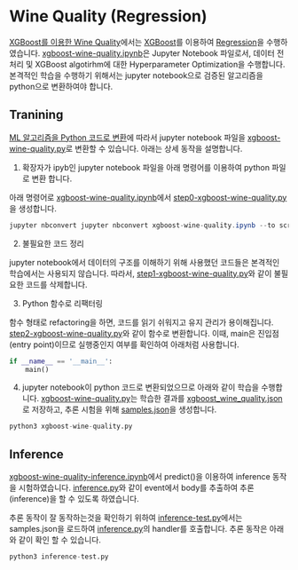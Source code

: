 # Wine Quality (Regression)

[XGBoost를 이용한 Wine Quality](https://github.com/kyopark2014/ML-Algorithms/tree/main/kaggle/xgboost-wine-quality)에서는 [XGBoost](https://github.com/kyopark2014/ML-Algorithms/blob/main/xgboost.md)를 이용하여 [Regression](https://github.com/kyopark2014/ML-Algorithms/blob/main/regression.md)을 수행하였습니다. [xgboost-wine-quality.ipynb](https://github.com/kyopark2014/ML-Algorithms/blob/main/kaggle/xgboost-wine-quality/xgboost-wine-quality.ipynb)은 Jupyter Notebook 파일로서, 데이터 전처리 및 XGBoost algotirhm에 대한 Hyperparameter Optimization을 수행합니다. 본격적인 학습을 수행하기 위해서는 jupyter notebook으로 검증된 알고리즘을 python으로 변환하여야 합니다. 

## Tranining

[ML 알고리즘을 Python 코드로 변환](https://github.com/kyopark2014/ML-Algorithms/blob/main/python-translation.md)에 따라서 jupyter notebook 파일을 [xgboost-wine-quality.py](https://github.com/kyopark2014/ML-xgboost/blob/main/wine-quality/src/xgboost-wine-quality.py)로 변환할 수 있습니다. 아래는 상세 동작을 설명합니다. 

1) 확장자가 ipyb인 jupyter notebook 파일을 아래 명령어를 이용하여 python 파일로 변환 합니다. 

아래 명령어로 [xgboost-wine-quality.ipynb](https://github.com/kyopark2014/ML-Algorithms/blob/main/kaggle/xgboost-wine-quality/xgboost-wine-quality.ipynb)에서 [step0-xgboost-wine-quality.py ](https://github.com/kyopark2014/ML-xgboost/blob/main/wine-quality/src/step0-xgboost-wine-quality.py)을 생성합니다.

```java
jupyter nbconvert jupyter nbconvert xgboost-wine-quality.ipynb --to script --output step0-xgboost-wine-quality
```


2) 불필요한 코드 정리

jupyter notebook에서 데이터의 구조를 이해하기 위해 사용했던 코드들은 본격적인 학습에서는 사용되지 않습니다. 따라서, [step1-xgboost-wine-quality.py](https://github.com/kyopark2014/ML-xgboost/blob/main/wine-quality/src/step1-xgboost-wine-quality.py)와 같이 불필요한 코드를 삭제합니다. 

3) Python 함수로 리팩터링

함수 형태로 refactoring을 하면, 코드를 읽기 쉬워지고 유지 관리가 용이해집니다. [step2-xgboost-wine-quality.py](https://github.com/kyopark2014/ML-xgboost/blob/main/wine-quality/src/step2-xgboost-wine-quality.py)와 같이 함수로 변환합니다.
이때, main은 진입점(entry point)이므로 실행중인지 여부를 확인하여 아래처럼 사용합니다. 

```python
if __name__ == '__main__':
    main()
```


4) jupyter notebook이 python 코드로 변환되었으므로 아래와 같이 학습을 수행합니다. [xgboost-wine-quality.py](https://github.com/kyopark2014/ML-xgboost/blob/main/wine-quality/src/xgboost-wine-quality.py)는 학습한 결과를 [xgboost_wine_quality.json](https://github.com/kyopark2014/ML-xgboost/blob/main/wine-quality/src/xgboost_wine_quality.json)로 저장하고, 추론 시험을 위해 [samples.json](https://github.com/kyopark2014/ML-xgboost/blob/main/wine-quality/data/samples.json)을 생성합니다. 

```python
python3 xgboost-wine-quality.py
```


## Inference

[xgboost-wine-quality-inference.ipynb](https://github.com/kyopark2014/ML-Algorithms/blob/main/kaggle/xgboost-wine-quality/xgboost-wine-quality-inference.ipynb)에서 predict()을 이용하여 inference 동작을 시험하였습니다. [inference.py](https://github.com/kyopark2014/ML-xgboost/blob/main/wine-quality/src/inference.py)와 같이 event에서 body를 추출하여 추론(inference)을 할 수 있도록 하였습니다. 

추론 동작이 잘 동작하는것을 확인하기 위하여 [inference-test.py](https://github.com/kyopark2014/ML-xgboost/blob/main/wine-quality/src/inference-test.py)에서는 samples.json을 로드하여 [inference.py](https://github.com/kyopark2014/ML-xgboost/blob/main/wine-quality/src/inference.py)의 handler를 호출합니다. 추론 동작은 아래와 같이 확인 할 수 있습니다. 

```python
python3 inference-test.py
```
